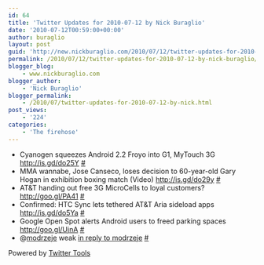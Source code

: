 ```yaml
---
id: 64
title: 'Twitter Updates for 2010-07-12 by Nick Buraglio'
date: '2010-07-12T00:59:00+00:00'
author: buraglio
layout: post
guid: 'http://new.nickburaglio.com/2010/07/12/twitter-updates-for-2010-07-12-by-nick-buraglio/'
permalink: /2010/07/12/twitter-updates-for-2010-07-12-by-nick-buraglio/
blogger_blog:
    - www.nickburaglio.com
blogger_author:
    - 'Nick Buraglio'
blogger_permalink:
    - /2010/07/twitter-updates-for-2010-07-12-by-nick.html
post_views:
    - '224'
categories:
    - 'The firehose'
---
```


- Cyanogen squeezes Android 2.2 Froyo into G1, MyTouch 3G <http://is.gd/do25Y> [\#](http://twitter.com/buraglio/statuses/18282313487)
- MMA wannabe, Jose Canseco, loses decision to 60-year-old Gary Hogan in exhibition boxing match (Video) <http://is.gd/do29y> [\#](http://twitter.com/buraglio/statuses/18282382257)
- AT&amp;T handing out free 3G MicroCells to loyal customers? <http://goo.gl/PA41> [\#](http://twitter.com/buraglio/statuses/18282412126)
- Confirmed: HTC Sync lets tethered AT&amp;T Aria sideload apps <http://is.gd/do5Ya> [\#](http://twitter.com/buraglio/statuses/18287247346)
- Google Open Spot alerts Android users to freed parking spaces <http://goo.gl/UjnA> [\#](http://twitter.com/buraglio/statuses/18297078919)
- @[modrzeje](http://twitter.com/modrzeje) weak [in reply to modrzeje](http://twitter.com/modrzeje/statuses/18321025564) [\#](http://twitter.com/buraglio/statuses/18328237065)

Powered by [Twitter Tools](http://alexking.org/projects/wordpress)
